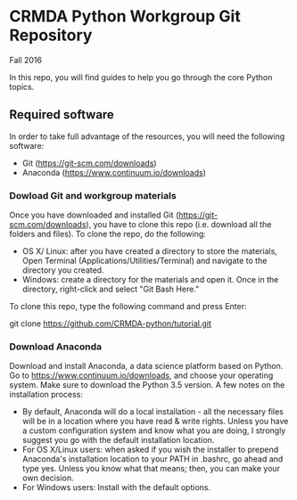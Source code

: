# CRMDA Python Workgroup Git Repository
Fall 2016

In this repo, you will find guides to help you go through the core Python topics. 

## Required software
In order to take full advantage of the resources, you will need the following software:
 - Git (https://git-scm.com/downloads)
 - Anaconda (https://www.continuum.io/downloads)

### Dowload Git and workgroup materials 
Once you have downloaded and installed Git (https://git-scm.com/downloads), you have to clone this repo (i.e. download all the folders and files). To clone the repo, do the following:
 - OS X/ Linux: after you have created a directory to store the materials, Open Terminal (Applications/Utilities/Terminal) and navigate to the directory you created.
 - Windows: create a directory for the materials and open it. Once in the directory, right-click and select "Git Bash Here."

To clone this repo, type the following command and press Enter:

git clone https://github.com/CRMDA-python/tutorial.git

### Download Anaconda

Download and install Anaconda, a data science platform based on Python. Go to https://www.continuum.io/downloads, and choose your operating system. Make sure to download the Python 3.5 version. 
A few notes on the installation process:
 - By default, Anaconda will do a local installation - all the necessary files will be in a location where you have read & write rights. Unless you have a custom configuration system and know what you are doing, I strongly suggest you go with the default installation location. 
  - For OS X/Linux users: when asked if you wish the installer to prepend Anaconda's installation location to your PATH in .bashrc, go ahead and type yes. Unless you know what that means; then, you can make your own decision. 
  - For Windows users: Install with the default options.

